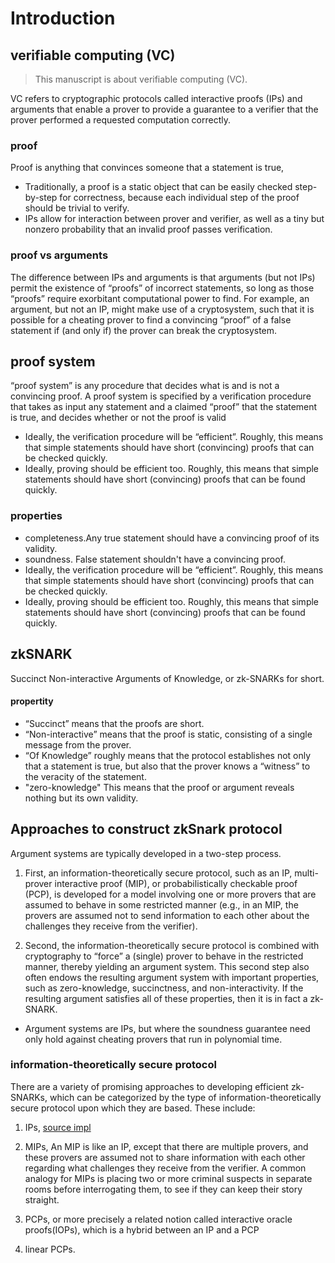 # Introduction

## verifiable computing (VC)
> This manuscript is about verifiable computing (VC).

VC refers to cryptographic protocols called interactive proofs (IPs) and arguments that enable a prover to provide a guarantee to a verifier that the prover performed
a requested computation correctly.

### proof
Proof is anything that convinces someone that a statement is true,

* Traditionally, a proof is a static object that can be easily checked step-by-step for correctness, because each individual step of the proof should
  be trivial to verify.
* IPs allow for interaction between prover and verifier, as well as a tiny but nonzero probability that an invalid proof passes verification.

### proof vs arguments
The difference between IPs and arguments is that arguments (but not IPs) permit the existence of “proofs” of incorrect statements, so long as those “proofs” require exorbitant computational power to find.
For example, an argument, but not an IP, might make use of a cryptosystem, such that it is possible for a cheating prover to find a convincing “proof” of a false statement if (and only if) the prover can break the cryptosystem.


## proof system
“proof system” is any procedure that decides what is and is not a convincing proof.
A proof system is specified by a verification procedure that takes as input any statement and a claimed “proof” that the statement is true, and decides whether or not the proof is valid
* Ideally, the verification procedure will be “efficient”. Roughly, this means that simple statements
  should have short (convincing) proofs that can be checked quickly.
* Ideally, proving should be efficient too. Roughly, this means that simple statements should have short
  (convincing) proofs that can be found quickly.

### properties
* completeness.Any true statement should have a convincing proof of its validity.
* soundness. False statement shouldn't have a convincing proof.
* Ideally, the verification procedure will be “efficient”. Roughly, this means that simple statements
  should have short (convincing) proofs that can be checked quickly. 
* Ideally, proving should be efficient too. Roughly, this means that simple statements should have short
  (convincing) proofs that can be found quickly.


## zkSNARK
Succinct Non-interactive Arguments of Knowledge, or zk-SNARKs for short.

#### propertity
* “Succinct” means that the proofs are short. 
* “Non-interactive” means that the proof is static, consisting of a single message from the prover. 
* “Of Knowledge” roughly means that the protocol establishes not only that a statement is true, but also that the prover knows a “witness” to the veracity of the statement.
* "zero-knowledge" This means that the proof or argument reveals nothing but its own validity.


## Approaches to construct zkSnark protocol
Argument systems are typically developed in a two-step process.

1. First, an information-theoretically secure protocol, such as an
IP, multi-prover interactive proof (MIP), or probabilistically checkable proof (PCP), is developed for a
model involving one or more provers that are assumed to behave in some restricted manner (e.g., in an MIP,
the provers are assumed not to send information to each other about the challenges they receive from the
verifier).

2. Second, the information-theoretically secure protocol is combined with cryptography to “force”
  a (single) prover to behave in the restricted manner, thereby yielding an argument system. This second
  step also often endows the resulting argument system with important properties, such as zero-knowledge,
  succinctness, and non-interactivity. If the resulting argument satisfies all of these properties, then it is in fact
  a zk-SNARK.

* Argument systems are IPs, but where the soundness guarantee need only hold against cheating provers that
  run in polynomial time.


### information-theoretically secure protocol
There are a variety of promising approaches to developing efficient zk-SNARKs, which can be categorized by the type of 
information-theoretically secure protocol upon which they are based. These include: 
1. IPs,
[source impl](../../../1-ip)
2. MIPs,
An MIP is like an IP, except that there are multiple provers, and these provers are assumed not to share
information with each other regarding what challenges they receive from the verifier.
A common analogy for MIPs is placing two or more criminal suspects in separate rooms before interrogating them, to see if they
can keep their story straight.

3. PCPs, or more precisely a related notion called interactive oracle proofs(IOPs), which is a hybrid between an IP and a PCP
4. linear PCPs.
